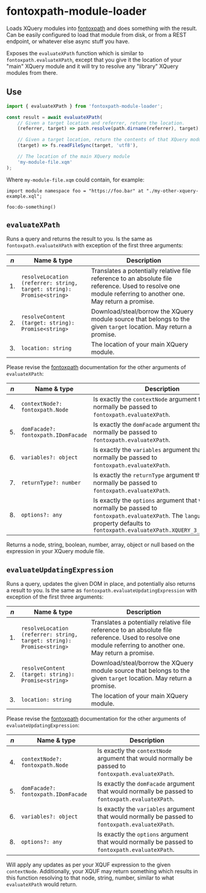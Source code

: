 # fontoxpath-module-loader

Loads XQuery modules into [fontoxpath](https://github.com/FontoXML/fontoxpath) and does something with the result. Can
be easily configured to load that module from disk, or from a REST endpoint, or whatever else async stuff you have.

Exposes the `evaluateXPath` function which is similar to `fontoxpath.evaluateXPath`, except that you give it
the location of your "main" XQuery module and it will try to resolve any "library" XQuery modules from there.

## Use

```js
import { evaluateXPath } from 'fontoxpath-module-loader';

const result = await evaluateXPath(
	// Given a target location and referrer, return the location.
	(referrer, target) => path.resolve(path.dirname(referrer), target),

	// Given a target location, return the contents of that XQuery module
	(target) => fs.readFileSync(target, 'utf8'),

	// The location of the main XQuery module
	'my-module-file.xqm'
);
```

Where `my-module-file.xqm` could contain, for example:

```xqm
import module namespace foo = "https://foo.bar" at "./my-other-xquery-example.xql";

foo:do-something()
```

## `evaluateXPath`

Runs a query and returns the result to you. Is the same as `fontoxpath.evaluateXPath` with exception of the first three
arguments:

| _n_ | Name & type                                                           | Description                                                                                                                                                |
|-----|-----------------------------------------------------------------------|------------------------------------------------------------------------------------------------------------------------------------------------------------|
| 1.  | `resolveLocation (referrer: string, target: string): Promise<string>` | Translates a potentially relative file reference to an absolute file reference. Used to resolve one module referring to another one. May return a promise. |
| 2.  | `resolveContent (target: string): Promise<string>`                    | Download/steal/borrow the XQuery module source that belongs to the given `target` location. May return a promise.                                          |
| 3.  | `location: string`                                                    | The location of your main XQuery module.                                                                                                                   |

Please revise the [fontoxpath](https://github.com/FontoXML/fontoxpath) documentation for the other arguments of
`evaluateXPath`:

| _n_ | Name & type                         | Description                                                                                                                                                                       |
|-----|-------------------------------------|-----------------------------------------------------------------------------------------------------------------------------------------------------------------------------------|
| 4.  | `contextNode?: fontoxpath.Node`     | Is exactly the `contextNode` argument that would normally be passed to `fontoxpath.evaluateXPath`.                                                                                |
| 5.  | `domFacade?: fontoxpath.IDomFacade` | Is exactly the `domFacade` argument that would normally be passed to `fontoxpath.evaluateXPath`.                                                                                  |
| 6.  | `variables?: object`                | Is exactly the `variables` argument that would normally be passed to `fontoxpath.evaluateXPath`.                                                                                  |
| 7.  | `returnType?: number`               | Is exactly the `returnType` argument that would normally be passed to `fontoxpath.evaluateXPath`.                                                                                 |
| 8.  | `options?: any`                     | Is exactly the `options` argument that would normally be passed to `fontoxpath.evaluateXPath`. The `language` property defaults to `fontoxpath.evaluateXPath.XQUERY_3_1_LANGUAGE` |

Returns a node, string, boolean, number, array, object or null based on the expression in your XQuery module file.

## `evaluateUpdatingExpression`

Runs a query, updates the given DOM in place, and potentially also returns a result to you. Is the same as
`fontoxpath.evaluateUpdatingExpression` with exception of the first three arguments:

| _n_ | Name & type                                                           | Description                                                                                                                                                |
|-----|-----------------------------------------------------------------------|------------------------------------------------------------------------------------------------------------------------------------------------------------|
| 1.  | `resolveLocation (referrer: string, target: string): Promise<string>` | Translates a potentially relative file reference to an absolute file reference. Used to resolve one module referring to another one. May return a promise. |
| 2.  | `resolveContent (target: string): Promise<string>`                    | Download/steal/borrow the XQuery module source that belongs to the given `target` location. May return a promise.                                          |
| 3.  | `location: string`                                                    | The location of your main XQuery module.                                                                                                                   |

Please revise the [fontoxpath](https://github.com/FontoXML/fontoxpath) documentation for the other arguments of
`evaluateUpdatingExpression`:

| _n_ | Name & type                         | Description                                                                                        |
|-----|-------------------------------------|----------------------------------------------------------------------------------------------------|
| 4.  | `contextNode?: fontoxpath.Node`     | Is exactly the `contextNode` argument that would normally be passed to `fontoxpath.evaluateXPath`. |
| 5.  | `domFacade?: fontoxpath.IDomFacade` | Is exactly the `domFacade` argument that would normally be passed to `fontoxpath.evaluateXPath`.   |
| 6.  | `variables?: object`                | Is exactly the `variables` argument that would normally be passed to `fontoxpath.evaluateXPath`.   |
| 8.  | `options?: any`                     | Is exactly the `options` argument that would normally be passed to `fontoxpath.evaluateXPath`.     |

Will apply any updates as per your XQUF expression to the given `contextNode`. Additionally, your XQUF may return
something which results in this function resolving to that node, string, number, similar to what `evaluateXPath` would
return.
